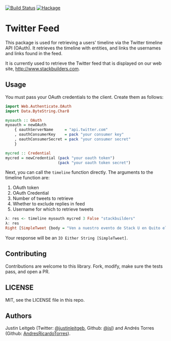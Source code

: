[![Build Status](https://travis-ci.org/stackbuilders/twitter-feed.svg?branch=master)](https://travis-ci.org/stackbuilders/twitter-feed) [![Hackage](https://img.shields.io/hackage/v/twitter-feed.svg)](http://hackage.haskell.org/package/twitter-feed)

# Twitter Feed

This package is used for retrieving a users' timeline via the Twitter timeline
API (OAuth). It retrieves the timeline with entities, and links the usernames
and links found in the feed.

It is currently used to retrieve the Twitter feed that is displayed on our
web site, <http://www.stackbuilders.com>.

## Usage

You must pass your OAuth credentials to the client. Create them as follows:

```haskell
import Web.Authenticate.OAuth
import Data.ByteString.Char8

myoauth :: OAuth
myoauth = newOAuth
    { oauthServerName     = "api.twitter.com"
    , oauthConsumerKey    = pack "your consumer key"
    , oauthConsumerSecret = pack "your consumer secret"
    }

mycred :: Credential
mycred = newCredential (pack "your oauth token")
                       (pack "your oauth token secret")
```

Next, you can call the `timeline` function directly. The arguments to the
timeline function are:

1. OAuth token
1. OAuth Credential
1. Number of tweets to retrieve
1. Whether to exclude replies in feed
1. Username for which to retrieve tweets

```haskell
λ: res <- timeline myoauth mycred 3 False "stackbuilders"
λ: res
Right [SimpleTweet {body = "Ven a nuestro evento de Stack U en Quito el 22 de febrero - Ruby y programaci\243n funcional <a target=\"_blank\" href=\"http://t.co/XHCbwvA8TI\">stackbuilders.com/news/ven-al-ev\8230</a>", tweetId = "434472043862433792"},SimpleTweet {body = "<a target=\"_blank\" href=\"//twitter.com/_eightb\">@_eightb</a> <a target=\"_blank\" href=\"//twitter.com/filipebarcos\">@filipebarcos</a> prove that we didn't use ghcjs! :)", tweetId = "431932790423420929"},SimpleTweet {body = "RT <a target=\"_blank\" href=\"//twitter.com/filipebarcos\">@filipebarcos</a>: w00t!! <a target=\"_blank\" href=\"//twitter.com/stackbuilders\">@stackbuilders</a> just launched their new website! <a target=\"_blank\" href=\"http://t.co/JUD5ALkotF\">stackbuilders.com</a> and it's built in haskell!", tweetId = "431929704388775936"}]
```

Your response will be an `IO Either String [SimpleTweet]`.

## Contributing

Contributions are welcome to this library. Fork, modify, make sure the tests
pass, and open a PR.

## LICENSE

MIT, see the LICENSE file in this repo.

## Authors

Justin Leitgeb (Twitter: [@justinleitgeb](http://twitter.com/justinleitgeb),
Github: [@jsl](https://github.com/jsl)) and
Andrés Torres (Github: [AndresRicardoTorres](https://github.com/AndresRicardoTorres)).
